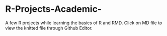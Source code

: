 # R-Projects-Academic-
A few R projects while learning the basics of R and RMD. Click on MD file to view the knitted file through Github Editor.
